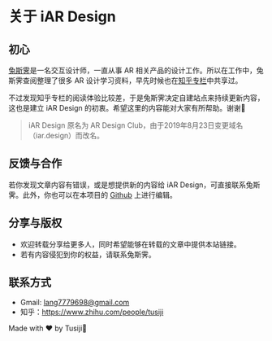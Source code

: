 # 关于 iAR Design

## 初心
[兔斯霁](https://www.zhihu.com/people/tusiji)是一名交互设计师，一直从事 AR 相关产品的设计工作。所以在工作中，兔斯霁查阅整理了很多 AR 设计学习资料，早先时候也在[知乎专栏](https://zhuanlan.zhihu.com/mylcl)中共享过。

不过发现知乎专栏的阅读体验比较差，于是兔斯霁决定自建站点来持续更新内容，这也是建立 iAR Design 的初衷。希望这里的内容能对大家有所帮助。谢谢🙏

>iAR Design 原名为 AR Design Club，由于2019年8月23日变更域名（iar.design）而改名。

## 反馈与合作
若你发现文章内容有错误，或是想提供新的内容给 iAR Design，可直接联系兔斯霁。此外，你也可以在本项目的 [Github](https://github.com/Tusiji/ar-design-club) 上进行编辑。

## 分享与版权
- 欢迎转载分享给更多人，同时希望能够在转载的文章中提供本站链接。
- 若有内容侵犯到你的权益，请联系兔斯霁。

## 联系方式
- Gmail: lang7779698@gmail.com
- 知乎：https://www.zhihu.com/people/tusiji

Made with ❤️ by Tusiji🐰